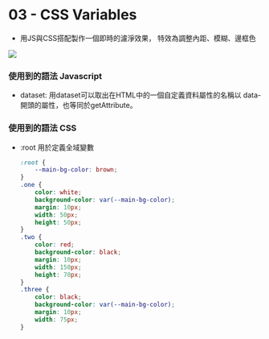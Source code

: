 # 03 - CSS Variables

- 用JS與CSS搭配製作一個即時的濾淨效果， 特效為調整內距、模糊、邊框色

![](https://github.com/hoovivaf2e/javascript30/blob/master/01%20-%20JavaScript%20Drum%20Kit/demo_3.png)

### 使用到的語法 Javascript

- dataset: 
    用dataset可以取出在HTML中的一個自定義資料屬性的名稱以 data- 開頭的屬性，也等同於getAttribute。

### 使用到的語法 CSS

- :root
    用於定義全域變數

    ```css
    :root {
        --main-bg-color: brown;
    }
    .one {
        color: white;
        background-color: var(--main-bg-color);
        margin: 10px;
        width: 50px;
        height: 50px;
    }
    .two {
        color: red;
        background-color: black;
        margin: 10px;
        width: 150px;
        height: 70px;
    }
    .three {
        color: black;
        background-color: var(--main-bg-color);
        margin: 10px;
        width: 75px;
    }
    ```






